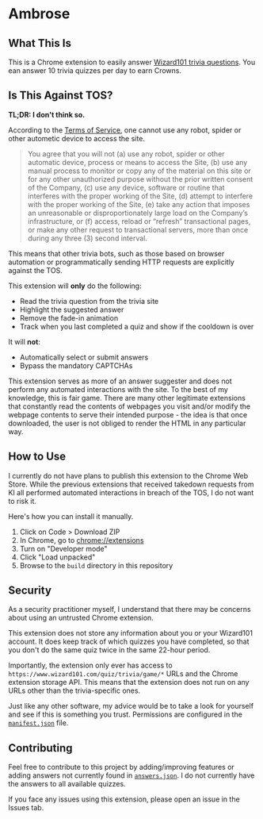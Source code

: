 # Ambrose

## What This Is

This is a Chrome extension to easily answer [Wizard101 trivia questions](https://www.wizard101.com/game/trivia). You ean answer 10 trivia quizzes per day to earn Crowns.

## Is This Against TOS?

**TL;DR: I don't think so.**

According to the [Terms of Service](https://www.wizard101.com/game/termsofuse), one cannot use any robot, spider or other autometic device to access the site.

> You agree that you will not (a) use any robot, spider or other automatic device, process or means to access the Site, (b) use any manual process to monitor or copy any of the material on this site or for any other unauthorized purpose without the prior written consent of the Company, (c) use any device, software or routine that interferes with the proper working of the Site, (d) attempt to interfere with the proper working of the Site, (e) take any action that imposes an unreasonable or disproportionately large load on the Company’s infrastructure, or (f) access, reload or “refresh” transactional pages, or make any other request to transactional servers, more than once during any three (3) second interval.

This means that other trivia bots, such as those based on browser automation or programmatically sending HTTP requests are explicitly against the TOS.

This extension will **only** do the following:

- Read the trivia question from the trivia site
- Highlight the suggested answer
- Remove the fade-in animation
- Track when you last completed a quiz and show if the cooldown is over

It will **not**:

- Automatically select or submit answers
- Bypass the mandatory CAPTCHAs

This extension serves as more of an answer suggester and does not perform any automated interactions with the site. To the best of my knowledge, this is fair game. There are many other legitimate extensions that constantly read the contents of webpages you visit and/or modify the webpage contents to serve their intended purpose - the idea is that once downloaded, the user is not obliged to render the HTML in any particular way.

## How to Use

I currently do not have plans to publish this extension to the Chrome Web Store. While the previous extensions that received takedown requests from KI all performed automated interactions in breach of the TOS, I do not want to risk it.

Here's how you can install it manually.

1. Click on Code > Download ZIP
2. In Chrome, go to [chrome://extensions](chrome://extensions)
3. Turn on "Developer mode"
4. Click "Load unpacked"
5. Browse to the `build` directory in this repository

## Security

As a security practitioner myself, I understand that there may be concerns about using an untrusted Chrome extension.

This extension does not store any information about you or your Wizard101 account. It does keep track of which quizzes you have completed, so that you don't do the same quiz twice in the same 22-hour period.

Importantly, the extension only ever has access to `https://www.wizard101.com/quiz/trivia/game/*` URLs and the Chrome extension storage API. This means that the extension does not run on any URLs other than the trivia-specific ones.

Just like any other software, my advice would be to take a look for yourself and see if this is something you trust. Permissions are configured in the [`manifest.json`](./public/manifest.json) file.

## Contributing

Feel free to contribute to this project by adding/improving features or adding answers not currently found in [`answers.json`](./src/data/answers.json). I do not currently have the answers to all available quizzes.

If you face any issues using this extension, please open an issue in the Issues tab.
